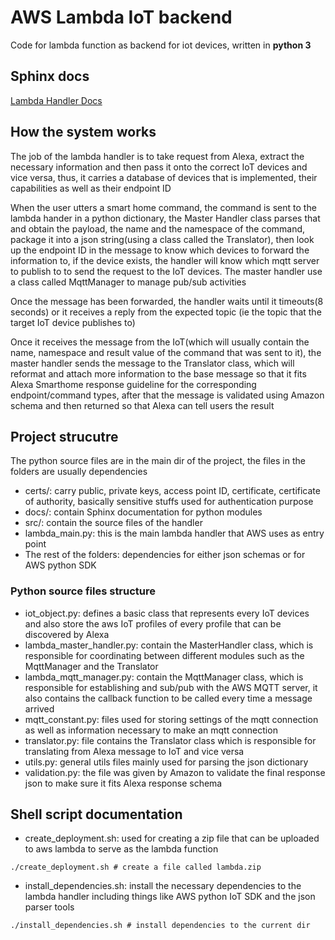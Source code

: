 # AWS Lambda IoT backend

Code for lambda function as backend for iot devices, written in **python 3**

## Sphinx docs

[Lambda Handler Docs](https://cdn.rawgit.com/khoitd1997/aws_lambda_iot/c5035dfa/docs/docs_build/html/index.html)

## How the system works

The job of the lambda handler is to take request from Alexa, extract the necessary information and then pass it onto the correct IoT devices and vice versa, thus, it carries a database of devices that is implemented, their capabilities as well as their endpoint ID

When the user utters a smart home command, the command is sent to the lambda hander in a python dictionary, the Master Handler class parses that and obtain the payload, the name and the namespace of the command, package it into a json string(using a class called the Translator), then look up the endpoint ID in the message to know which devices to forward the information to, if the device exists, the handler will know which mqtt server to publish to to send the request to the IoT devices. The master handler use a class called MqttManager to manage pub/sub activities

Once the message has been forwarded, the handler waits until it timeouts(8 seconds) or it receives a reply from the expected topic (ie the topic that the target IoT device publishes to)

Once it receives the message from the IoT(which will usually contain the name, namespace and result value of the command that was sent to it), the master handler sends the message to the Translator class, which will reformat and attach more information to the base message so that it fits Alexa Smarthome response guideline for the corresponding endpoint/command types, after that the message is validated using Amazon schema and then returned so that Alexa can tell users the result

## Project strucutre

The python source files are in the main dir of the project, the files in the folders are usually dependencies

- certs/: carry public, private keys, access point ID, certificate, certificate of authority, basically sensitive stuffs used for authentication purpose
- docs/: contain Sphinx documentation for python modules
- src/: contain the source files of the handler
- lambda_main.py: this is the main lambda handler that AWS uses as entry point
- The rest of the folders: dependencies for either json schemas or for AWS python SDK

### Python source files structure

- iot_object.py: defines a basic class that represents every IoT devices and also store the aws IoT profiles of every profile that can be discovered by Alexa
- lambda_master_handler.py: contain the MasterHandler class, which is responsible for coordinating between different modules such as the MqttManager and the Translator
- lambda_mqtt_manager.py: contain the MqttManager class, which is responsible for establishing and sub/pub with the AWS MQTT server, it also contains the callback function to be called every time a message arrived
- mqtt_constant.py: files used for storing settings of the mqtt connection as well as information necessary to make an mqtt connection
- translator.py: file contains the Translator class which is responsible for translating from Alexa message to IoT and vice versa
- utils.py: general utils files mainly used for parsing the json dictionary
- validation.py: the file was given by Amazon to validate the final response json to make sure it fits Alexa response schema

## Shell script documentation

- create_deployment.sh: used for creating a zip file that can be uploaded to aws lambda to serve as the lambda function

```shell
./create_deployment.sh # create a file called lambda.zip
```

- install_dependencies.sh: install the necessary dependencies to the lambda handler including things like AWS python IoT SDK and the json parser tools

```shell
./install_dependencies.sh # install dependencies to the current dir
```
